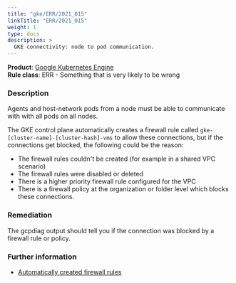 ```yaml
---
title: "gke/ERR/2021_015"
linkTitle: "ERR/2021_015"
weight: 1
type: docs
description: >
  GKE connectivity: node to pod communication.
---
```


**Product**: [Google Kubernetes Engine](https://cloud.google.com/kubernetes-engine)\
**Rule class**: ERR - Something that is very likely to be wrong

### Description

Agents and host-network pods from a node must be able to communicate with with
all pods on all nodes.

The GKE control plane automatically creates a firewall rule called
`gke-[cluster-name]-[cluster-hash]-vms` to allow these connections, but if the
connections get blocked, the following could be the reason:

- The firewall rules couldn't be created (for example in a shared VPC scenario)
- The firewall rules were disabled or deleted
- There is a higher priority firewall rule configured for the VPC
- There is a firewall policy at the organization or folder level which
  blocks these connections.

### Remediation

The gcpdiag output should tell you if the connection was blocked by a firewall
rule or policy.

### Further information

- [Automatically created firewall rules](https://cloud.google.com/kubernetes-engine/docs/concepts/firewall-rules)
